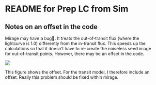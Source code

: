 # README for Prep LC from Sim

## Notes on an offset in the code

Mirage may have a bug. It treats the out-of-transit flux (where the lightcurve is 1.0) differently from the in-transit flux. This speeds up the calculations so that it doesn't have to re-create the noiseless seed image for out-of-transit points. However, there may be an offset in the code.

<img src="plots/specific_saves/hd189733b_transit_weirdness2.png"></img>

This figure shows the offset. For the transit model, I therefore include an offset. Really this problem should be fixed within mirage.

